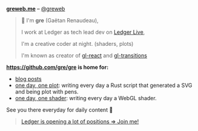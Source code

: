 [**greweb.me**](https://greweb.me) – [@greweb](https://twitter.com/greweb)

> 👋  I'm **gre** (Gaëtan Renaudeau),
> 
> I work at Ledger as tech lead dev on [Ledger Live](https://github.com/ledgerhq/ledger-live-desktop),
> 
> I'm a creative coder at night. (shaders, plots)
> 
> I'm known as creator of [gl-react](https://gl-react-cookbook.surge.sh/) and [gl-transitions](https://gl-transitions.com/)

**https://github.com/gre/gre is home for:**

- [blog posts](https://greweb.me)
- [one day, one plot](https://github.com/gre/gre/tree/master/plots): writing every day a Rust script that generated a SVG and being plot with pens.
- [one day, one shader](https://greweb.me/shaderday): writing every day a WebGL shader.

See you there everyday for daily content 👋

> [Ledger is opening a lot of positions => Join me!](https://love.hellotrusty.io/U7M1C25BN)
